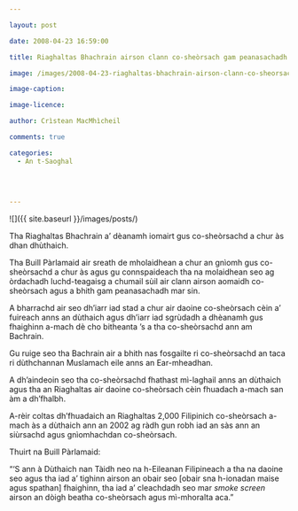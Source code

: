 ```yaml
---

layout: post

date: 2008-04-23 16:59:00

title: Riaghaltas Bhachrain airson clann co-sheòrsach gam peanasachadh

image: /images/2008-04-23-riaghaltas-bhachrain-airson-clann-co-sheorsach-gam-peanasachadh.webp

image-caption:

image-licence:

author: Crìstean MacMhìcheil

comments: true

categories:
  - An t-Saoghal
  
  
  

---
```


![]({{ site.baseurl }}/images/posts/)

Tha Riaghaltas Bhachrain a&#8217; dèanamh iomairt gus co-sheòrsachd a chur às dhan dhùthaich.

<!--more-->

Tha Buill Pàrlamaid air sreath de mholaidhean a chur an gnìomh gus co-sheòrsachd a chur às agus gu connspaideach tha na molaidhean seo ag òrdachadh luchd-teagaisg a chumail sùil air clann airson aomaidh co-sheòrsach agus a bhith gam peanasachadh mar sin.

A bharrachd air seo dh&#8217;iarr iad stad a chur air daoine co-sheòrsach cèin a&#8217; fuireach anns an dùthaich agus dh&#8217;iarr iad sgrùdadh a dhèanamh gus fhaighinn a-mach dè cho bitheanta &#8217;s a tha co-sheòrsachd ann am Bachrain.

Gu ruige seo tha Bachrain air a bhith nas fosgailte ri co-sheòrsachd an taca ri dùthchannan Muslamach eile anns an Ear-mheadhan.

A dh&#8217;aindeoin seo tha co-sheòrsachd fhathast mì-laghail anns an dùthaich agus tha an Riaghaltas air daoine co-sheòrsach cèin fhuadach a-mach san àm a dh&#8217;fhalbh.

A-rèir coltas dh&#8217;fhuadaich an Riaghaltas 2,000 Filipinich co-sheòrsach a-mach às a dùthaich ann an 2002 ag ràdh gun robh iad an sàs ann an siùrsachd agus gnìomhachdan co-sheòrsach.

Thuirt na Buill Pàrlamaid:

&#8220;&#8216;S ann à Dùthaich nan Tàidh neo na h-Eileanan Filipineach a tha na daoine seo agus tha iad a&#8217; tighinn airson an obair seo [obair sna h-ionadan maise agus spathan] fhaighinn, tha iad a&#8217; cleachdadh seo mar _smoke screen_ airson an dòigh beatha co-sheòrsach agus mì-mhoralta aca.&#8221;
